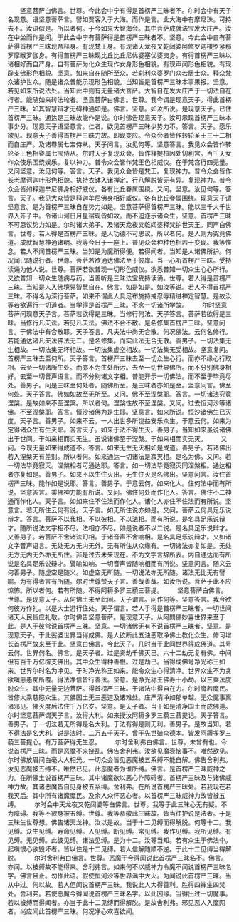 <!-- { "loadSidebar": true } -->
　　坚意菩萨白佛言。世尊。今此会中宁有得是首楞严三昧者不。尔时会中有天子名现意。语坚意菩萨言。譬如贾客入于大海。而作是言。此大海中有摩尼珠。可持去不。汝语似是。所以者何。于今如来大智海会。其中菩萨成就法宝发大庄严。汝在中坐而作是问。于此会中宁有菩萨得是首楞严三昧者不。坚意。今此会中自有菩萨得首楞严三昧现帝释身。有现梵王身。有现诸天龙夜叉乾闼婆阿修罗迦楼罗紧那罗摩睺罗伽身。有得首楞严三昧现比丘比丘尼优婆塞优婆夷身。有得首楞严三昧以诸相好而自严身。自有菩萨为化众生现作女身形色相貌。有现声闻形色相貌。有现辟支佛形色相貌。坚意。如来自在随所至众。若刹利众婆罗门众若居士众。释众梵众诸护世众。随是诸众普能示现形色相貌。当知皆是首楞严三昧本事果报。坚意。若见如来所说法处。当知此中则有无量诸大菩萨。大智自在发大庄严于一切法自在行者。能随如来转法轮者。坚意菩萨白佛言。世尊。我今谓是现意天子。得此首楞严三昧。如其智慧辩才无碍神通如是。佛言。坚意。如汝所说。是现意天子。已住首楞严三昧。通达是三昧故能作是说。尔时佛告现意天子。汝可示现首楞严三昧本事少分。现意天子语坚意言。仁者。欲见首楞严三昧少势力不。答言。天子。愿乐欲见。现意天子善得首楞严三昧力故。即现变应。令众会者皆作转轮圣王三十二相而自庄严。及诸眷属七宝侍从。天子问言。汝见何等。坚意答言。我见众会皆作转轮圣王色相眷属七宝侍从。尔时天子复现众会。皆作释提桓因处忉利宫。百千天女作众伎乐围绕娱乐。复以神力。普令众会皆作梵王色相威仪。在于梵宫行四无量。又问坚意。汝见何等。答言。天子。我见众会皆是梵王。复现神力。普令众会皆作长老摩诃迦叶形色相貌。执持衣钵入诸禅定。行八解脱皆无有异。复现神力。普令众会皆如释迦牟尼佛身相好威仪。各有比丘眷属围绕。又问。坚意。汝见何等。答言。天子。我见大众皆是释迦牟尼佛身相好威仪。各有比丘眷属围绕。现意天子谓坚意言。是为首楞严三昧自在势力如是。坚意菩萨得首楞严三昧。能以三千大千世界入芥子中。令诸山河日月星宿现皆如故。而不迫迮示诸众生。坚意。首楞严三昧不可思议势力如是。尔时诸大弟子。及诸天龙夜叉乾闼婆释梵护世天王。同声白佛言。世尊。若人得是首楞严三昧。是人功德不可思议。所以者何。是人则为究竟佛道。成就智慧神通诸明。我等今日于一座上。普见众会种种色相若干变现。我等惟念。若人不闻首楞严三昧。当知是为魔所得便。若得闻者。当知是人诸佛所护。何况闻已随说行者。世尊。菩萨若欲通达佛法至于彼岸。当一心听首楞严三昧。受持读诵为他人说。世尊。菩萨若欲普现一切形色威仪。欲悉普知一切众生心心所行。又欲普知一切众生随病与药。当善听是三昧法宝受持读诵。世尊。若人得是首楞严三昧。当知是人入佛境界智慧自在。佛言。如是如是。如汝等说。若人不得首楞严三昧。不得名为深行菩萨。如来不谓此人具足布施持戒忍辱精进禅定智慧。是故汝等若欲遍行一切道者。当学得是首楞严三昧。不念一切诸所学故。
　　尔时坚意菩萨问现意天子言。菩萨若欲得是三昧。当修行何法。天子答言。菩萨若欲得是三昧。当修行凡夫法。若见凡夫法。佛法不合不散。是名修集首楞严三昧。坚意问言。于佛法中有合散耶。天子答言。凡夫法中尚无合散。何况佛法。云何名修行。若能通达诸凡夫法佛法无二。是名修集。而实此法无合无散。善男子。一切法集无生相故。一切法集无坏相故。一切法集虚空相故。一切法集无受相故。坚意复问。首楞严三昧去至何所。天子答言。首楞严三昧去至一切众生心行。而亦不缘心行取相。去至一切诸所生处。而亦不为生处所污。去至一切世界佛所。而不分别佛身相好。去至一切音声语言。而不分别诸文字相。普能开示一切佛法。而不至于毕竟尽处。善男子。问是三昧至何处者。随佛所至。是三昧者亦如是至。坚意问言。佛至何处。天子答言。佛如如故至无所至。又问。佛不至涅槃耶。答言。一切诸法究竟涅槃。是故如来不至涅槃。所以者何。涅槃性故不至涅槃。又问。过去恒河沙等诸佛。不至涅槃耶。答言。恒沙诸佛为是生耶。坚意言。如来所说。恒沙诸佛生已灭度。天子言。善男子。如来不云。一人出世多所饶益安乐众生。于意云何。如来为定得诸众生有生灭耶。答言天子。如来于法不得生灭。善男子。当知如来虽说诸佛出于世间。于如来相而实无生。虽说诸佛至于涅槃。于如来相而实无灭。
　　又问。今现无量如来得成道不。答言。如来无生无灭相如是成道。善男子。若诸佛出若入涅槃无有差别。所以者何。如来通达一切诸法是寂灭相。是名为佛。又问。若一切法毕竟寂灭。涅槃相者可通达耶。答言。如一切法毕竟寂灭同涅槃相。通达相者亦复如是。善男子。如来不以生住灭出。无生住灭是名佛出。坚意问言。汝住首楞严三昧。能作如是说耶。答言。善男子。于意云何。如来化人。住何法中而有所说。坚意答言。乘佛神力能有所说。又问。佛住何处而作化人。答言。佛住不二神通而作化人。天子言。如如来住不住法而作化人。诸化人亦住不住法而有所说。坚意言。若无所住云何有说。天子言。如无所住说亦如是。又问。菩萨云何具足乐说辩才。答言。菩萨不以我相。不以彼相。不以法相。而有所说。是名具足乐说辩才。随所说法文字相不尽。法相亦不尽。如是说者不以二说。是名具足乐说辩才。又善男子。若菩萨不舍诸法幻相。于诸音声不舍响相。是名具足乐说辩才。又如诸文字音声语言。无处无方无内无外。无有所住从众缘有。一切诸法亦复如是。无处无方无内无外亦无所住。非是过去未来现在。不为文字言辞所表。内自通达而有所说是名具足乐说辩才。譬喻如响。一切音声皆随响相而有所说。坚意问言。随义云何善男子。随虚空是随义。如虚空无所随。一切说法亦无所随。诸法无比无有譬喻。为有得者言有所随。尔时世尊赞天子言。善哉善哉。如汝所说。菩萨于此不应惊怖。所以者何。若有所随。不得阿耨多罗三藐三菩提。
　　坚意菩萨白佛言。世尊。是现意天子。从何佛土来至此间。天子谓言。问作何等。坚意答言。我今欲何彼方作礼。以是大士游行住处。天子谓言。若人手得是首楞严三昧者。一切世间诸天人民皆应礼敬。尔时佛告坚意菩萨。是现意天子。从阿閦佛妙喜世界来至于此。是人于彼常说首楞严三昧。坚意。一切诸佛无有不说首楞严三昧者。坚意。是现意天子。于此娑婆世界当得成佛。是人欲断此五浊恶取净佛土教化众生。修习增长首楞严故来至于此。坚意白佛言。今此天子。几时当于此间世界得成佛道。其号云何。世界何名。佛言。是天子者。过是贤劫千佛灭已。六十二劫无复有佛。中间但有百千万亿辟支佛出。其中众生得种善根。过是劫已。当得成佛号净光称王如来。世界尔时名为净见。于时净光称王如来。能令众生心得清净。世界众生不为贪欲嗔恚愚痴所覆。得法净信皆行善法。坚意。是净光称王佛寿十小劫。以三乘法度脱众生。其中无量无边菩萨。得首楞严三昧。于诸法中得自在力。尔时魔若魔民。皆修大乘慈愍众生。其佛国土无三恶道及诸难处。庄严清净如郁单越。无众魔事离诸邪见。佛灭度后法住千万亿岁。坚意。是天子者。当于如是清净国土而成佛道。尔时坚意菩萨谓天子言。汝得大利。如来授汝阿耨多罗三藐三菩提记。天子答言。善男子。于一切法若无所得是名大利。于法有得是则无利。善男子。是故当知。若不得法是名大利。说是法时。二万五千天子。曾于先世殖众德本。皆发阿耨多罗三藐三菩提心。有万菩萨得无生忍。
　　尔时舍利弗白佛言。世尊。未曾有也。今说首楞严三昧。而是恶魔不来娆乱。佛告舍利弗。汝欲见魔衰恼事不。唯然欲见。尔时佛放眉间白毫大人相光。一切众会皆见恶魔被五系缚不能自解。佛告舍利弗。汝见恶魔被五缚不。唯然已见。此恶魔者为谁所缚。佛言。是首楞严三昧威神之力。在所佛土说首楞严三昧。其中诸魔欲以恶心作障碍者。首楞严三昧及与诸佛威神力故。其诸恶魔皆自见身被五系缚。舍利弗。在所说首楞严三昧处。若我现在若我灭后。其中所有诸魔魔民。及余人众怀恶心者。以首楞严三昧威神力故皆被五缚。
　　尔时会中天龙夜叉乾闼婆等白佛言。世尊。我等于此三昧心无有疑。不为障碍。我等不欲身被五缚。世尊。我等恭敬此三昧故。皆当往护说是法者。于是三昧生世尊想。佛告诸天龙神。汝以是故。当于十二见缚而得解脱。何等十二。我见缚。众生见缚。寿命见缚。人见缚。断见缚。常见缚。我作见缚。我所见缚。有见缚。无见缚。此彼见缚。诸法见缚。是为十二。汝等当知。若有众生于佛法中。起嗔恨心欲毁坏者。皆以住是十二见缚。若人信解随顺不逆。于此十二见缚当得解脱。
　　尔时舍利弗白佛言。世尊。恶魔于今得闻说此首楞严三昧名不。佛言。亦闻。以被缚故不能得来。舍利弗言。如来何不以威神力令魔不闻说首楞严三昧名字。佛言且止。勿作此语。假使恒河沙等世界满中大火。为闻说此首楞严三昧。当从中过。何以故。若人但闻说首楞严三昧。我说此人大得善利。胜得四禅生四梵处。舍利弗。若使恶魔今得闻说首楞严三昧名字。以此因缘。当得出过一切魔事。若以被缚而得闻者。亦当于此十二见缚而得解脱。是故舍利弗。邪见恶人入魔网者。尚应闻此首楞严三昧。何况净心欢喜欲闻。
